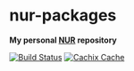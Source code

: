 # nur-packages

**My personal [NUR](https://github.com/nix-community/NUR) repository**

[![Build Status](https://travis-ci.com/sehqlr/nur-packages.svg?branch=master)](https://travis-ci.com/sehqlr/nur-packages)
[![Cachix Cache](https://img.shields.io/badge/cachix-sehqlr-blue.svg)](https://sehqlr.cachix.org)
